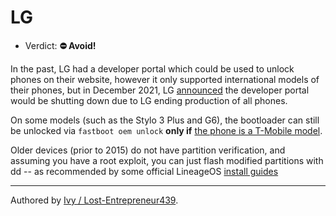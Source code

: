 # LG

- Verdict: **⛔ Avoid!**

In the past, LG had a developer portal which could be used to unlock phones on their website, however it only supported international models of their phones, but in December 2021, LG [announced][announcement-archive] the developer portal would be shutting down due to LG ending production of all phones. 

On some models (such as the Stylo 3 Plus and G6), the bootloader can still be unlocked via `fastboot oem unlock` **only if** [the phone is a T-Mobile model][t-mobile-unlock].

Older devices (prior to 2015) do not have partition verification, and assuming you have a root exploit, you can just flash modified partitions with dd -- as recommended by some official LineageOS [install guides]

***
Authored by [Ivy / Lost-Entrepreneur439](https://github.com/Lost-Entrepreneur439).<br/>

[announcement-archive]:https://www.reddit.com/r/LineageOS/comments/r961u3/termination_of_lg_mobile_developer_website/
[t-mobile-unlock]:https://xdaforums.com/t/unlock-bootloader-tmo.3578099/
[install guides]:https://wiki.lineageos.org/devices/d852/install/#installing-a-custom-recovery-using-dd
